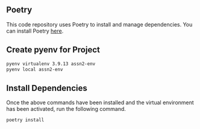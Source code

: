 ## Poetry

This code repository uses Poetry to install and manage dependencies. You can install Poetry [here](https://python-poetry.org/docs/).

## Create pyenv for Project

```bash
pyenv virtualenv 3.9.13 assn2-env
pyenv local assn2-env
```

## Install Dependencies

Once the above commands have been installed and the virtual environment has been activated, run the following command.

```bash
poetry install
```
